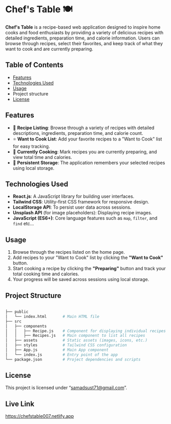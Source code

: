 # Chef's Table 🍽️

**Chef's Table** is a recipe-based web application designed to inspire home cooks and food enthusiasts by providing a variety of delicious recipes with detailed ingredients, preparation time, and calorie information. Users can browse through recipes, select their favorites, and keep track of what they want to cook and are currently preparing.

## Table of Contents

- [Features](https://www.notion.so/129caef80c61808690a9fd782dba13df?pvs=21)
- [Technologies Used](https://www.notion.so/129caef80c61808690a9fd782dba13df?pvs=21)
- [Usage](https://www.notion.so/129caef80c61808690a9fd782dba13df?pvs=21)
- Project structure
- [License](https://www.notion.so/129caef80c61808690a9fd782dba13df?pvs=21)

## Features

- 🍲 **Recipe Listing**: Browse through a variety of recipes with detailed descriptions, ingredients, preparation time, and calorie count.
- ⭐ **Want to Cook List**: Add your favorite recipes to a "Want to Cook" list for easy tracking.
- 🥘 **Currently Cooking**: Mark recipes you are currently preparing, and view total time and calories.
- 🔄 **Persistent Storage**: The application remembers your selected recipes using local storage.

## Technologies Used

- **React.js**: A JavaScript library for building user interfaces.
- **Tailwind CSS**: Utility-first CSS framework for responsive design.
- **LocalStorage API**: To persist user data across sessions.
- **Unsplash API** (for image placeholders): Displaying recipe images.
- **JavaScript (ES6+)**: Core language features such as `map`, `filter`, and `find` etc...

## Usage

1. Browse through the recipes listed on the home page.
2. Add recipes to your "Want to Cook" list by clicking the **"Want to Cook"** button.
3. Start cooking a recipe by clicking the **"Preparing"** button and track your total cooking time and calories.
4. Your progress will be saved across sessions using local storage.

## Project Structure

```bash

├── public
│   └── index.html       # Main HTML file
├── src
│   ├── components
│   │   ├── Recipe.js    # Component for displaying individual recipes
│   │   ├── Recipes.js   # Main component to list all recipes
│   ├── assets           # Static assets (images, icons, etc.)
│   ├── styles           # Tailwind CSS configuration
│   ├── App.js           # Main App component
│   └── index.js         # Entry point of the app
└── package.json         # Project dependencies and scripts

```

## License

This project is licensed under “samadsust71@gmail.com”.

## Live Link

https://chefstable007.netlify.app

